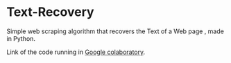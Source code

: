 # Text-Recovery
Simple web scraping algorithm that recovers the Text of a Web page , made in Python.

Link of the code running in <a href="https://colab.research.google.com/drive/1RE_h-l6J61afkgNn33AqCNRale-AI2TH?usp=sharing">Google colaboratory</a>.
